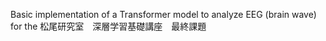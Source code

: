 Basic implementation of a Transformer model to analyze EEG (brain wave) for the 松尾研究室　深層学習基礎講座　最終課題
